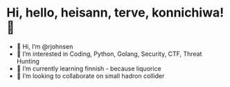 # Hi, hello, heisann, terve, konnichiwa! 🫎
- 👋 Hi, I’m @rjohnsen
- 👀 I’m interested in Coding, Python, Golang, Security, CTF, Threat Hunting
- 🌱 I’m currently learning finnish - because liquorice
- 💞️ I’m looking to collaborate on small hadron collider

<!---
rjohnsen/rjohnsen is a ✨ special ✨ repository because its `README.md` (this file) appears on your GitHub profile.
You can click the Preview link to take a look at your changes.
--->

